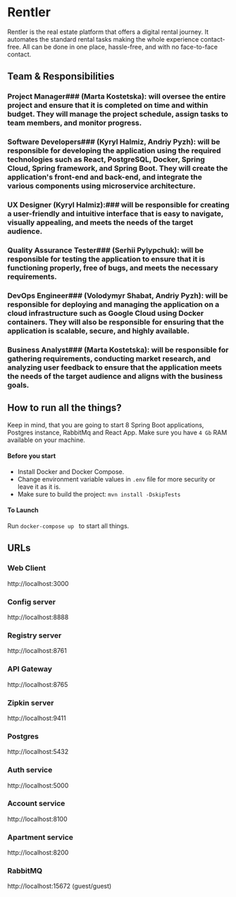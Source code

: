 # Rentler

Rentler is the real estate platform that offers a digital rental journey. It automates the standard rental tasks making the whole experience contact-free. All can be done in one place, hassle-free, and with no face-to-face contact.

## Team & Responsibilities 
### Project Manager### (Marta Kostetska): will oversee the entire project and ensure that it is completed on time and within budget. They will manage the project schedule, assign tasks to team members, and monitor progress. 
### Software Developers### (Kyryl Halmiz, Andriy Pyzh): will be responsible for developing the application using the required technologies such as React, PostgreSQL, Docker, Spring Cloud, Spring framework, and Spring Boot. They will create the application's front-end and back-end, and integrate the various components using microservice architecture. 
### UX Designer (Kyryl Halmiz):###  will be responsible for creating a user-friendly and intuitive interface that is easy to navigate, visually appealing, and meets the needs of the target audience. 
### Quality Assurance Tester### (Serhii Pylypchuk): will be responsible for testing the application to ensure that it is functioning properly, free of bugs, and meets the necessary requirements. 
### DevOps Engineer### (Volodymyr Shabat, Andriy Pyzh): will be responsible for deploying and managing the application on a cloud infrastructure such as Google Cloud using Docker containers. They will also be responsible for ensuring that the application is scalable, secure, and highly available. 
### Business Analyst### (Marta Kostetska): will be responsible for gathering requirements, conducting market research, and analyzing user feedback to ensure that the application meets the needs of the target audience and aligns with the business goals.

## How to run all the things?

Keep in mind, that you are going to start 8 Spring Boot applications, Postgres instance, RabbitMq and React App. 
Make sure you have `4 Gb` RAM available on your machine.

#### Before you start
- Install Docker and Docker Compose.
- Change environment variable values in `.env` file for more security or leave it as it is.
- Make sure to build the project: `mvn install -DskipTests`

#### To Launch
Run `docker-compose up ` to start all things.





## URLs

### Web Client

http://localhost:3000

### Config server

http://localhost:8888

### Registry server

http://localhost:8761

### API Gateway

http://localhost:8765

### Zipkin server

http://localhost:9411

### Postgres

http://localhost:5432

### Auth service

http://localhost:5000

### Account service

http://localhost:8100

### Apartment service

http://localhost:8200

### RabbitMQ

http://localhost:15672 (guest/guest)
